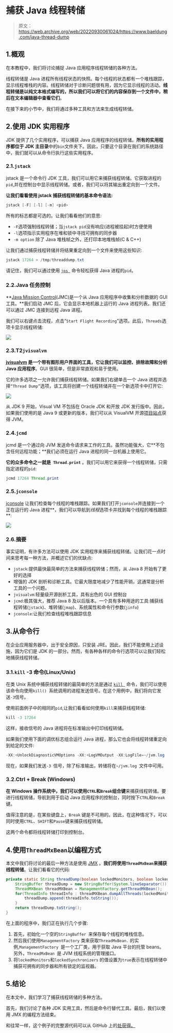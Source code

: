 # 捕获 Java 线程转储

> 原文：<https://web.archive.org/web/20220930061024/https://www.baeldung.com/java-thread-dump>

## 1.概观

在本教程中，我们将讨论捕捉 Java 应用程序线程转储的各种方法。

线程转储是 Java 进程所有线程状态的快照。每个线程的状态都有一个堆栈跟踪，显示线程堆栈的内容。线程转储对于诊断问题很有用，因为它显示线程的活动。**线程转储是以纯文本格式编写的，所以我们可以将它们的内容保存到一个文件中，稍后在文本编辑器中查看它们**。

在接下来的小节中，我们将通过多种工具和方法来生成线程转储。

## 2.使用 JDK 实用程序

JDK 提供了几个实用程序，可以捕获 Java 应用程序的线程转储。**所有的实用程序都位于 JDK 主目录**中的`bin`文件夹下。因此，只要这个目录在我们的系统路径中，我们就可以从命令行执行这些实用程序。

### 2.1.`jstack`

jstack 是一个命令行 JDK 工具，我们可以用它来捕获线程转储。它获取进程的`pid`,并在控制台中显示线程转储。或者，我们可以将其输出重定向到一个文件。

**让我们看看使用 jstack 捕获线程转储的基本命令语法:**

```java
jstack [-F] [-l] [-m] <pid>
```

所有的标志都是可选的。让我们看看他们的意思:

*   `-F`选项强制线程转储；当`jstack pid`没有响应(进程被挂起)时方便使用
*   `-l`选项指示实用程序在堆和锁中寻找可拥有的同步器
*   `-m option` 除了 Java 堆栈帧之外，还打印本地堆栈帧(C & C++)

让我们通过捕获线程转储并将结果重定向到一个文件来使用这些知识:

```java
jstack 17264 > /tmp/threaddump.txt
```

请记住，我们可以通过使用 [`jps `](https://web.archive.org/web/20220627183729/https://docs.oracle.com/en/java/javase/11/tools/jps.html) 命令轻松获得 Java 进程的`pid`。

### 2.2.Java 任务控制

**[Java Mission Control](https://web.archive.org/web/20220627183729/https://docs.oracle.com/javacomponents/jmc-5-5/jmc-user-guide/intro.htm#JMCCI109)(JMC)是一个从 Java 应用程序中收集和分析数据的 GUI 工具。**我们启动 JMC 后，它会显示本地机器上运行的 Java 进程列表。我们还可以通过 JMC 连接到远程 Java 进程。

我们可以右键点击流程，点击“`Start Flight Recording`”选项。此后，`Threads`选项卡显示线程转储:

[![](img/f7f3478292d610a0a798ad398f8f03a0.png)](/web/20220627183729/https://www.baeldung.com/wp-content/uploads/2020/03/JMC-1024x544-1.png)

### 2.3.**T2`jvisualvm`**

**[jvisualvm](https://web.archive.org/web/20220627183729/https://docs.oracle.com/javase/8/docs/technotes/tools/unix/jvisualvm.html) 是一个带有图形用户界面的工具，它让我们可以监控、排除故障和分析 Java 应用程序**。GUI 很简单，但是非常直观和易于使用。

它的许多选项之一允许我们捕获线程转储。如果我们右键单击一个 Java 进程并选择`“Thread Dump”`选项，该工具将创建一个线程转储并在一个新选项卡中打开它:

[![](img/6ac4b99aa390f0aaf2cff07703141f33.png)](/web/20220627183729/https://www.baeldung.com/wp-content/uploads/2020/03/JVisualVM.png)

从 JDK 9 开始，Visual VM 不包括在 Oracle JDK 和开放 JDK 发行版中。因此，如果我们使用的是 Java 9 或更新的版本，我们可以从 VisualVM 开源[项目站点](https://web.archive.org/web/20220627183729/https://visualvm.github.io/)获得 JVM。

### 2.4.`jcmd`

jcmd 是一个通过向 JVM 发送命令请求来工作的工具。虽然功能强大，它**不包含任何远程功能；**我们必须在运行 Java 进程的同一台机器上使用它。

**它的众多命令之一就是` Thread.print`** 。我们可以用它来获得一个线程转储，只需指定进程的`pid`:

```java
jcmd 17264 Thread.print
```

### 2.5.`jconsole`

[jconsole](https://web.archive.org/web/20220627183729/https://docs.oracle.com/en/java/javase/11/management/using-jconsole.html) 让我们检查每个线程的堆栈跟踪。如果我们打开`jconsole`并连接到一个正在运行的 Java 进程**，我们可以导航到*线程*选项卡并找到每个线程的堆栈跟踪**:

[![](img/0b8d337dffbffd574c7b04938b824365.png)](/web/20220627183729/https://www.baeldung.com/wp-content/uploads/2020/03/JConsole-1024x544-1.png)

### 2.6.摘要

事实证明，有许多方法可以使用 JDK 实用程序来捕获线程转储。让我们花一点时间来思考每一种方法，并概述它们的优缺点:

*   `jstack`:提供最快最简单的方法来捕获线程转储；然而，从 Java 8 开始有了更好的选择
*   增强的 JDK 剖析和诊断工具。它最大限度地减少了性能开销，这通常是分析工具的一个问题。
*   `jvisualvm`:轻量级开源剖析工具，具有出色的 GUI 控制台
*   `jcmd`:极其强大，推荐 Java 8 及以后版本。一个具有多种用途的工具:捕获线程转储(`jstack`)、堆转储(`jmap`)、系统属性和命令行参数(`jinfo`)
*   `jconsole`:让我们检查线程堆栈跟踪信息

## 3.从命令行

在企业应用服务器中，出于安全原因，只安装 JRE。因此，我们不能使用上述设施，因为它们是 JDK 的一部分。然而，有各种各样的命令行选项可以让我们轻松地捕获线程转储。

### 3.1.`kill` -3 命令(Linux/Unix)

在类 Unix 系统中捕获线程转储的最简单的方法是通过 [`kill `](https://web.archive.org/web/20220627183729/https://linux.die.net/man/3/kill) 命令，我们可以使用该命令向使用`kill() `系统调用的进程发送信号。在这个用例中，我们将向它发送`-3`信号。

使用前面例子中的相同的`pid`,让我们看看如何使用`kill`来捕获线程转储:

```java
kill -3 17264
```

这样，接收信号的 Java 进程将在标准输出中打印线程转储。

如果我们使用下面的调优标志组合运行 Java 进程，那么它也会将线程转储重定向到给定的文件:

```java
-XX:+UnlockDiagnosticVMOptions -XX:+LogVMOutput -XX:LogFile=~/jvm.log
```

现在，如果我们发送`-3 `信号，除了标准输出，转储将在`~/jvm.log `文件中可用。

### 3.2.Ctrl + Break (Windows)

**在 Windows 操作系统中，我们可以使用`CTRL`和`Break`组合键**来捕获线程转储。要进行线程转储，导航到用于启动 Java 应用程序的控制台，同时按下`CTRL`和`Break`键。

值得注意的是，在某些键盘上，`Break` 键是不可用的。因此，在这种情况下，可以同时使用`CTRL`、`SHIFT`和`Pause`键来捕获线程转储。

这两个命令都将线程转储打印到控制台。

## 4.使用`ThreadMxBean`以编程方式

本文中我们将讨论的最后一种方法是使用 [JMX](/web/20220627183729/https://www.baeldung.com/java-management-extensions) 。**我们将使用`ThreadMxBean`来捕获线程转储**。让我们看看它的代码:

```java
private static String threadDump(boolean lockedMonitors, boolean lockedSynchronizers) {
    StringBuffer threadDump = new StringBuffer(System.lineSeparator());
    ThreadMXBean threadMXBean = ManagementFactory.getThreadMXBean();
    for(ThreadInfo threadInfo : threadMXBean.dumpAllThreads(lockedMonitors, lockedSynchronizers)) {
        threadDump.append(threadInfo.toString());
    }
    return threadDump.toString();
}
```

在上面的程序中，我们正在执行几个步骤:

1.  首先，初始化一个空的`StringBuffer `来保存每个线程的堆栈信息。
2.  然后我们使用`ManagementFactory` 类来获取`ThreadMxBean.` 的实例,`ManagementFactory `是一个工厂类，用于获取 Java 平台的托管 beans。另外，`ThreadMxBean `是 JVM 线程系统的管理接口。
3.  将`lockedMonitors`和`lockedSynchronizers` 的值设置为`true`表示在线程转储中捕获可拥有的同步器和所有锁定的监视器。

## 5.结论

在本文中，我们学习了捕获线程转储的多种方法。

首先，我们讨论了各种 JDK 实用工具，然后是命令行替代工具。最后，我们以使用 JMX 的编程方法结束。

和往常一样，这个例子的完整源代码可以从 GitHub 上的[处获得。](https://web.archive.org/web/20220627183729/https://github.com/eugenp/tutorials/tree/master/core-java-modules/core-java-perf)